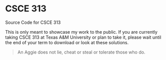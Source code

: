 # CSCE 313

Source Code for CSCE 313

This is only meant to showcase my work to the public. If you are currently taking CSCE 313 at Texas A&M University or plan to take it, please wait until the end of your term to download or look at these solutions.
> An Aggie does not lie, cheat or steal or tolerate those who do.